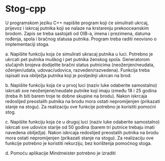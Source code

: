 # Stog-cpp

U programskom jeziku C++ napišite program koji će simulirati ukrcaj, prijevoz i iskrcaj putnika koji se nalaze na krstarenju prekooceanskim brodom. Zapis se treba sastojati od OIB-a, imena i prezimena, datuma rođenja, spola i bračnog statusa putnika. Program treba raditi neovisno o implementaciji stoga.

a. Napišite funkciju koja će simulirati ukracaj putnika u luci. Potrebno je ukrcati pet putnika muškog i pet putnika ženskog spola. Generatorom slučajnih brojeva dodijelite bračni status putnicima (neoženjen/neudata, oženjen/udata, udovac/udovica, razveden/razvedena). Funkcija treba ispisati sva obilježja putnika koji je posljednji ukrcan na brod.

b. Napišite funkciju koja će u prvoj luci (naziv luke odaberite samostalno) iskrcati sve neoženjene/neudate putnike koji imaju između 18 i 25 godina (treba ih biti barem troje te dobne skupine na brodu). Nakon iskrcaja redoslijed preostalih putnika na brodu mora ostati nepromijenjen (prikazati stanje na stogu). Za realizaciju ove funkcije potrebno je koristiti pomoćni stog.

c. Napišite funkciju koja će u drugoj luci (naziv luke odaberite samostalno) iskrcati sve udovice starije od 50 godina (barem tri putnice trebaju imati navedena obilježja). Nakon iskrcaja redoslijed preostalih putnika na brodu mora ostati nepromijenjen (prikazati stanje na stogu). Za realizaciju ove funkcije potrebno je koristiti rekurziju, bez korištenja pomoćnog stoga.

d. Pomoću aplikacije Mindmeister potrebno je izraditi
